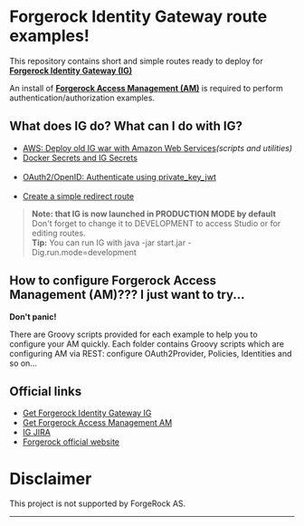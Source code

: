 Forgerock Identity Gateway route examples!
======

This repository contains short and simple routes ready to deploy for [**Forgerock Identity Gateway (IG)**](https://backstage.forgerock.com/downloads/OpenIG#browse)

An install of [**Forgerock Access Management (AM)**](https://backstage.forgerock.com/downloads/) is required to perform authentication/authorization examples. 

What does IG do? What can I do with IG?
----------------------------- 

* [AWS: Deploy old IG war with Amazon Web Services](https://github.com/openig-contrib/script-util-for-openig/tree/master/AWS-config-examples)_(scripts and utilities)_
* [Docker Secrets and IG Secrets](https://github.com/openig-contrib/script-util-for-openig/tree/master/docker)
<br><br>
* [OAuth2/OpenID: Authenticate using private_key_jwt](https://github.com/openig-contrib/script-util-for-openig/tree/master/OAuth2/private_key_jwt)
<br><br>
* [Create a simple redirect route](https://github.com/openig-contrib/script-util-for-openig/tree/master/Others/Redirect)

> **Note: that IG is now launched in PRODUCTION MODE by default**<br>
Don't forget to change it to DEVELOPMENT to access Studio or for editing routes.
<br>**Tip:** You can run IG with java -jar start.jar -Dig.run.mode=development

How to configure Forgerock Access Management (AM)??? I just want to try...
-----------------------------

**Don't panic!**

There are Groovy scripts provided for each example to help you to configure your AM quickly. 
Each folder contains Groovy scripts which are configuring AM via REST: configure OAuth2Provider, Policies, Identities and so on...
<br>

Official links
-----------------------------
* [Get Forgerock Identity Gateway IG](https://www.forgerock.com/platform/identity-gateway/)
* [Get Forgerock Access Management AM](https://www.forgerock.com/platform/access-management/)
* [IG JIRA](https://bugster.forgerock.org/jira/browse/OPENIG)
* [Forgerock official website](https://www.forgerock.com/platform/identity-gateway/)


Disclaimer
=============

This project is not supported by ForgeRock AS.

----------
